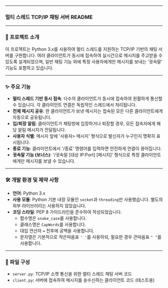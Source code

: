 
---

### 멀티 스레드 TCP/IP 채팅 서버 README

---

### 🚀 프로젝트 소개

이 프로젝트는 Python 3.x를 사용하여 멀티 스레드를 지원하는 TCP/IP 기반의 채팅 서버를 구현합니다. 여러 클라이언트가 동시에 접속하여 실시간으로 메시지를 주고받을 수 있도록 설계되었으며, 일반 채팅 기능 외에 특정 사용자에게만 메시지를 보내는 '귓속말' 기능도 포함하고 있습니다.

---

### ✨ 주요 기능

* **멀티 스레드 기반 동시 접속**: 다수의 클라이언트가 동시에 접속하여 원활하게 통신할 수 있습니다. 각 클라이언트 연결은 독립적인 스레드에서 처리됩니다.
* **전체 메시지 공유**: 한 클라이언트가 보낸 메시지는 접속된 모든 다른 클라이언트에게 자동으로 공유됩니다.
* **입/퇴장 알림**: 클라이언트가 채팅방에 입장하거나 퇴장할 경우, 모든 접속자에게 해당 알림 메시지가 전달됩니다.
* **사용자 식별**: 메시지 앞에 '사용자> 메시지' 형식으로 발신자가 누구인지 명확히 표시됩니다.
* **종료 기능**: 클라이언트에서 '/종료' 명령어를 입력하면 안전하게 연결이 끊어집니다.
* **귓속말 기능 (보너스)**: '/귓속말 [대상 IP:Port] [메시지]' 형식으로 특정 클라이언트에게만 메시지를 보낼 수 있습니다.

---

### 🛠️ 개발 환경 및 제약 사항

* **언어**: Python 3.x
* **사용 모듈**: Python 기본 내장 모듈인 `socket`과 `threading`만 사용했습니다. 별도의 외부 라이브러리는 사용하지 않았습니다.
* **코딩 스타일**: PEP 8 가이드라인을 준수하여 작성되었습니다.
    * 함수명은 `snake_case`를 사용합니다.
    * 클래스명은 `CapWords`를 사용합니다.
    * 대입 연산자 `=` 전후에 공백을 사용합니다.
    * 문자열은 기본적으로 작은따옴표 `' '`를 사용하되, 필요한 경우 큰따옴표 `" "`를 사용합니다.

---

### 📂 파일 구성

* `server.py`: TCP/IP 소켓 통신을 위한 멀티 스레드 채팅 서버 코드
* `client.py`: 서버에 접속하여 메시지를 송수신하는 클라이언트 코드 (테스트용)
